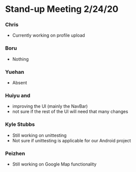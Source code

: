 # Stand-up Meeting 2/24/20

### Chris
* Currently working on profile upload

### Boru
* Nothing

### Yuehan
* Absent

### Huiyu and 
* improving the UI (mainly the NavBar)
* not sure if the rest of the UI will need that many changes

### Kyle Stubbs
* Still working on unittesting
* Not sure if unittesting is applicable for our Android project

### Peizhen
* Still working on Google Map functionality
